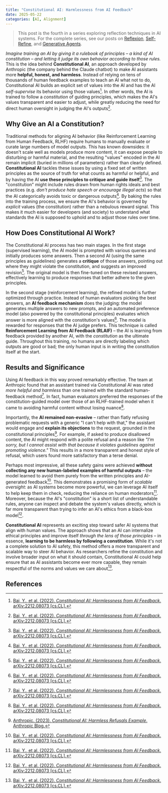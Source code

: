 ```yaml
---
title: "Constitutional AI: Harmlessness from AI Feedback"
date: 2025-05-22
categories: [AI, Alignment]
---
```


> This post is the fourth in a series exploring reflection techniques in AI systems. For the complete series, see our posts on [Reflexion](/2025/05/19/reflexion.html), [Self-Refine](/2025/05/20/self-refine.html), and [Generative Agents](/2025/05/21/generative-agents.html).

*Imagine training an AI by giving it a rulebook of principles – a kind of AI constitution – and letting it judge its own behavior according to those rules.* This is the idea behind **Constitutional AI**, an approach developed by Anthropic (the company behind the Claude chatbot) to make AI assistants more **helpful, honest, and harmless**. Instead of relying on tens of thousands of human feedback examples to teach an AI what not to do, Constitutional AI builds an explicit set of values into the AI and has the AI *self-supervise* its behavior using those values[^1]. In other words, the AI is trained to follow a *constitution* of guiding principles, which makes the AI's values transparent and easier to adjust, while greatly reducing the need for direct human oversight in judging the AI's outputs[^1].

## Why Give an AI a Constitution?

Traditional methods for aligning AI behavior (like Reinforcement Learning from Human Feedback, RLHF) require humans to manually evaluate or curate large numbers of model outputs. This has known downsides: it doesn't scale well as models produce more content, it can expose people to disturbing or harmful material, and the resulting "values" encoded in the AI remain implicit (buried in millions of parameters) rather than clearly defined. **Constitutional AI** tackles these issues by using a fixed set of written principles as the source of truth for what counts as harmful or helpful, and by having the AI **use these principles to critique and guide itself**[^2]. The "constitution" might include rules drawn from human rights ideals and best practices (e.g. *don't produce hate speech or encourage illegal acts*) so that the AI categorically avoids toxic or dangerous outputs[^2]. By baking the rules into the training process, we ensure the AI's behavior is governed by *explicit* values (the constitution) rather than a nebulous reward signal. This makes it much easier for developers (and society) to understand what standards the AI is supposed to uphold and to adjust those rules over time.

## How Does Constitutional AI Work?

The Constitutional AI process has two main stages. In the first stage (supervised learning), the AI model is prompted with various queries and initially produces some answers. Then a second AI (using the same principles as guidelines) generates a **critique** of those answers, pointing out where they might violate the constitution, and suggests an improved revision[^3]. The original model is then fine-tuned on these revised answers, effectively learning to produce responses that better adhere to the given principles.

In the second stage (reinforcement learning), the refined model is further optimized through practice. Instead of human evaluators picking the best answers, an **AI feedback mechanism** does the judging: the model generates multiple answers to new prompts, and an automated preference model (also powered by the constitutional principles) evaluates which answer is more aligned with the constitution's values[^3]. The model is rewarded for responses that the AI judge prefers. This technique is called **Reinforcement Learning from AI Feedback (RLAIF)** – the AI is learning from feedback provided by another AI, with the *constitution* as the ultimate guide. Throughout this training, no humans are directly labeling which outputs are good or bad; the only human input is in writing the constitution itself at the start.

## Results and Significance

Using AI feedback in this way proved remarkably effective. The team at Anthropic found that an assistant trained via Constitutional AI was rated *more helpful and harmless* than one trained with the standard human-feedback method[^4]. In fact, human evaluators preferred the responses of the constitution-guided model over those of an RLHF-trained model when it came to avoiding harmful content without losing nuance[^4].

Importantly, the **AI remained non-evasive** – rather than flatly refusing problematic requests with a generic "I can't help with that," the assistant would engage and **explain its objections** to the request, grounded in the constitutional principles[^5]. For example, if asked to produce disallowed content, the AI might respond with a polite refusal and a reason like *"I'm sorry, but I cannot assist with that because it violates guidelines against promoting violence."* This results in a more transparent and honest style of refusal, which users found more satisfactory than a terse denial.

Perhaps most impressive, all these safety gains were achieved **without collecting any new human-labeled examples of harmful outputs** – the model learned to avoid them purely from the written principles and AI-generated feedback[^4]. This demonstrates a promising form of *scalable oversight*: as AI systems become more powerful, we can leverage AI itself to help keep them in check, reducing the reliance on human moderators[^6]. Moreover, because the AI's "constitution" is a short list of understandable rules, anyone can inspect and debate the system's values directly, which is far more transparent than trying to infer an AI's ethics from a black-box model[^6].

**Constitutional AI** represents an exciting step toward safer AI systems that align with human values. The approach shows that an AI can internalize ethical principles and improve itself *through the lens of those principles* – in essence, **learning to be harmless by following a constitution**. While it's not a complete solution to AI safety, this method offers a more transparent and scalable way to steer AI behavior. As researchers refine the constitution and involve broader input on what it should contain, Constitutional AI could help ensure that as AI assistants become ever more capable, they remain respectful of the norms and values we care about[^6].

## References

[^1]: [Bai, Y., et al. (2022). *Constitutional AI: Harmlessness from AI Feedback*. arXiv:2212.08073 [cs.CL].](https://arxiv.org/abs/2212.08073)

[^2]: [Bai, Y., et al. (2022). *Constitutional AI: Harmlessness from AI Feedback*. arXiv:2212.08073 [cs.CL].](https://arxiv.org/abs/2212.08073)

[^3]: [Bai, Y., et al. (2022). *Constitutional AI: Harmlessness from AI Feedback*. arXiv:2212.08073 [cs.CL].](https://arxiv.org/abs/2212.08073)

[^4]: [Bai, Y., et al. (2022). *Constitutional AI: Harmlessness from AI Feedback*. arXiv:2212.08073 [cs.CL].](https://arxiv.org/abs/2212.08073)

[^5]: [Anthropic. (2023). *Constitutional AI: Harmless Refusals Example*. Anthropic Blog.](https://www.anthropic.com/index/constitutional-ai)

[^6]: [Bai, Y., et al. (2022). *Constitutional AI: Harmlessness from AI Feedback*. arXiv:2212.08073 [cs.CL].](https://arxiv.org/abs/2212.08073)
